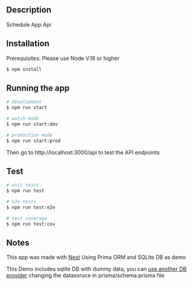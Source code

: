 ## Description

Schedule App Api

## Installation
Prerequisites: Please use Node V.18 or higher

```bash
$ npm install
```

## Running the app

```bash
# development
$ npm run start

# watch mode
$ npm run start:dev

# production mode
$ npm run start:prod
```
Then go to http://localhost:3000/api to test the API endpoints

## Test

```bash
# unit tests
$ npm run test

# e2e tests
$ npm run test:e2e

# test coverage
$ npm run test:cov
```

## Notes

This app was made with [Nest](https://github.com/nestjs/nest)
Using Prima ORM and SQLite DB as demo

This Demo includes sqlite DB with dummy data, you can [use another DB provider](https://www.prisma.io/docs/orm/prisma-schema/overview/data-sources) changing the datasoruce in prisma/schema.prisma file

